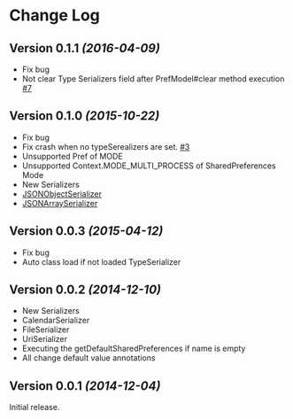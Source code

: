 Change Log
==========

## Version 0.1.1 *(2016-04-09)*

* Fix bug
 * Not clear Type Serializers field after PrefModel#clear method execution  [#7](https://github.com/operando/Garum/issues/7)

## Version 0.1.0 *(2015-10-22)*

* Fix bug
 * Fix crash when no typeSerealizers are set. [#3](https://github.com/operando/Garum/pull/3)
* Unsupported Pref of MODE
 * Unsupported Context.MODE_MULTI_PROCESS of SharedPreferences Mode
* New Serializers
 * [JSONObjectSerializer](https://github.com/operando/Garum/blob/master/garum/src/main/java/com/os/operando/garum/serializers/JSONObjectSerializer.java)
 * [JSONArraySerializer](https://github.com/operando/Garum/blob/master/garum/src/main/java/com/os/operando/garum/serializers/JSONArraySerializer.java)


## Version 0.0.3 *(2015-04-12)*

* Fix bug
 * Auto class load if not loaded TypeSerializer


## Version 0.0.2 *(2014-12-10)*

* New Serializers
 * CalendarSerializer
 * FileSerializer
 * UriSerializer
* Executing the getDefaultSharedPreferences if name is empty
* All change default value annotations

## Version 0.0.1 *(2014-12-04)*

Initial release.